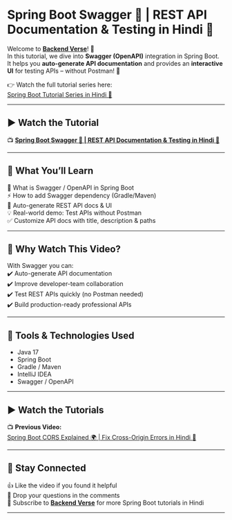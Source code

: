 # Spring Boot Swagger 🚀 | REST API Documentation & Testing in Hindi 🌿

Welcome to **[Backend Verse](https://www.youtube.com/@BackendVerse)**! 🎥  
In this tutorial, we dive into **Swagger (OpenAPI)** integration in Spring Boot.  
It helps you **auto-generate API documentation** and provides an **interactive UI** for testing APIs – without Postman! 🚀

👉 Watch the full tutorial series here:  
[Spring Boot Tutorial Series in Hindi 🌿](https://www.youtube.com/playlist?list=PLdUn31k8Q721HBdMQzyl403o-bUtd31Wb)

---

## ▶ Watch the Tutorial

📺 **[Spring Boot Swagger 🚀 | REST API Documentation & Testing in Hindi 🌿](abc)**

---

## 📝 What You’ll Learn
📌 What is Swagger / OpenAPI in Spring Boot  
⚡ How to add Swagger dependency (Gradle/Maven)  
🔑 Auto-generate REST API docs & UI  
💡 Real-world demo: Test APIs without Postman  
✅ Customize API docs with title, description & paths

---

## 🎯 Why Watch This Video?
With Swagger you can:  
✔️ Auto-generate API documentation  
✔️ Improve developer-team collaboration  
✔️ Test REST APIs quickly (no Postman needed)  
✔️ Build production-ready professional APIs

---

## 🔧 Tools & Technologies Used
- Java 17
- Spring Boot
- Gradle / Maven
- IntelliJ IDEA
- Swagger / OpenAPI

---

## ▶ Watch the Tutorials

📺 **Previous Video:**  
[Spring Boot CORS Explained 🌍 | Fix Cross-Origin Errors in Hindi 🚀](https://youtu.be/RwEH3zY-OC8)

---

## 📢 Stay Connected
👍 Like the video if you found it helpful  
💬 Drop your questions in the comments  
🔔 Subscribe to **[Backend Verse](https://www.youtube.com/@BackendVerse)** for more Spring Boot tutorials in Hindi

---